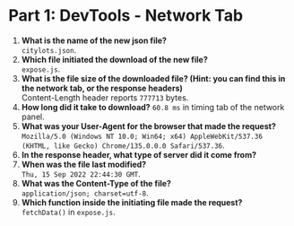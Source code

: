 # Part 1: DevTools - Network Tab

1. **What is the name of the new json file?**  
   `citylots.json`.
2. **Which file initiated the download of the new file?**  
   `expose.js`.
3. **What is the file size of the downloaded file? (Hint: you can find this in the network tab, or the response headers)**  
   Content-Length header reports `777713` bytes.
4. **How long did it take to download?**
   `60.8 ms` in timing tab of the network panel.
5. **What was your User-Agent for the browser that made the request?**  
   `Mozilla/5.0 (Windows NT 10.0; Win64; x64) AppleWebKit/537.36 (KHTML, like Gecko) Chrome/135.0.0.0 Safari/537.36`.
6. **In the response header, what type of server did it come from?**
7. **When was the file last modified?**  
   `Thu, 15 Sep 2022 22:44:30 GMT`.
8. **What was the Content-Type of the file?**  
   `application/json; charset=utf-8`.
9. **Which function inside the initiating file made the request?**  
   `fetchData()` in `expose.js`.
